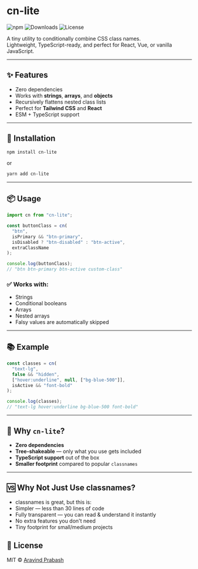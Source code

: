 # cn-lite

![npm](https://img.shields.io/npm/v/cn-lite)
![Downloads](https://img.shields.io/npm/dt/cn-lite)
![License](https://img.shields.io/npm/l/cn-lite)

A tiny utility to conditionally combine CSS class names.  
Lightweight, TypeScript-ready, and perfect for React, Vue, or vanilla JavaScript.

---

## ✨ Features

- Zero dependencies
- Works with **strings**, **arrays**, and **objects**
- Recursively flattens nested class lists
- Perfect for **Tailwind CSS** and **React**
- ESM + TypeScript support

---

## 🚀 Installation

```bash
npm install cn-lite
```

or

```bash
yarn add cn-lite
```

---

## 📦 Usage

```ts
import cn from "cn-lite";

const buttonClass = cn(
  "btn",
  isPrimary && "btn-primary",
  isDisabled ? "btn-disabled" : "btn-active",
  extraClassName
);

console.log(buttonClass);
// "btn btn-primary btn-active custom-class"
```

### ✅ Works with:

- Strings
- Conditional booleans
- Arrays
- Nested arrays
- Falsy values are automatically skipped

---

## 📚 Example

```ts
const classes = cn(
  "text-lg",
  false && "hidden",
  ["hover:underline", null, ["bg-blue-500"]],
  isActive && "font-bold"
);

console.log(classes);
// "text-lg hover:underline bg-blue-500 font-bold"
```

---

## 🔹 Why `cn-lite`?

- **Zero dependencies**
- **Tree-shakeable** — only what you use gets included
- **TypeScript support** out of the box
- **Smaller footprint** compared to popular `classnames`

---

## 🆚 Why Not Just Use classnames?

- classnames is great, but this is:
- Simpler — less than 30 lines of code
- Fully transparent — you can read & understand it instantly
- No extra features you don't need
- Tiny footprint for small/medium projects

## 📄 License

MIT © [Aravind Prabash](https://github.com/AravindPrabash)
